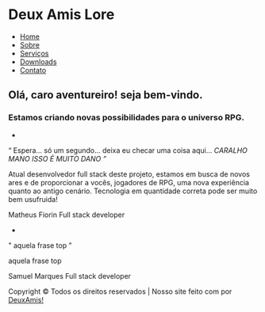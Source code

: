 # Deux Amis Lore

* [Home](https://deuxamislore.github.io/)
* [Sobre](https://deuxamislore.github.io/#about)
* [Serviços](https://deuxamislore.github.io/#services)
* [Downloads](https://deuxamislore.github.io/#downloads)
* [Contato](https://deuxamislore.github.io/#contact)

## Olá, caro aventureiro! seja bem-vindo.

### Estamos criando novas possibilidades para o universo RPG.

*
“ Espera... só um segundo... deixa eu checar uma coisa aqui... **CARALHO MANO ISSO É MUITO DANO* ”*

Atual desenvolvedor full stack deste projeto, estamos em busca de novos ares e de proporcionar a vocês, jogadores de RPG, uma nova experiência quanto ao antigo cenário. Tecnologia em quantidade correta pode ser muito bem usufruida!

Matheus Fiorin
Full stack developer

*
" aquela frase top "

aquela frase top

Samuel Marques
Full stack developer

Copyright © Todos os direitos reservados | Nosso site feito com por [DeuxAmis!]()
